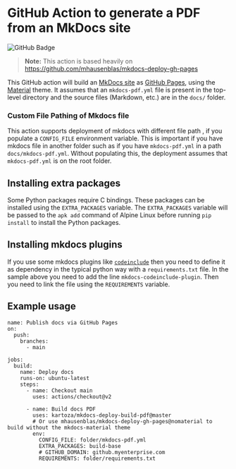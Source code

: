 # GitHub Action to generate a PDF from an MkDocs site

![GitHub Badge](https://github.com/kartoza/mkdocs-deploy-build-pdf/workflows/Build/badge.svg)

> **Note:** This action is based heavily on https://github.com/mhausenblas/mkdocs-deploy-gh-pages

This GitHub action will build an [MkDocs site](https://www.mkdocs.org/) as [GitHub Pages](https://pages.github.com/), using the [Material](https://github.com/squidfunk/mkdocs-material) theme. It assumes that an `mkdocs-pdf.yml` file is present in the top-level directory and the source files (Markdown, etc.) are in the `docs/` folder. 

### Custom File Pathing of Mkdocs file

This action supports deployment of mkdocs with different file path , if you populate a `CONFIG_FILE` environment variable. This is important if you have mkdocs file in another folder such as if you have `mkdocs-pdf.yml` in a path `docs/mkdocs-pdf.yml`. Without populating this, the deployment assumes that `mkdocs-pdf.yml` is on the root folder.

## Installing extra packages

Some Python packages require C bindings. These packages can be installed using the `EXTRA_PACKAGES` variable. The `EXTRA_PACKAGES` variable will be passed to the `apk add` command of Alpine Linux before running `pip install` to install the Python packages.

## Installing mkdocs plugins

If you use some mkdocs plugins like [`codeinclude`](https://github.com/rnorth/mkdocs-codeinclude-plugin) then you need to define it as dependency in the typical python way with a `requirements.txt` file. In the sample above you need to add the line `mkdocs-codeinclude-plugin`. Then you need to link the file using the `REQUIREMENTS` variable.

## Example usage

```shell
name: Publish docs via GitHub Pages
on:
  push:
    branches:
      - main

jobs:
  build:
    name: Deploy docs
    runs-on: ubuntu-latest
    steps:
      - name: Checkout main
        uses: actions/checkout@v2

      - name: Build docs PDF
        uses: kartoza/mkdocs-deploy-build-pdf@master
        # Or use mhausenblas/mkdocs-deploy-gh-pages@nomaterial to build without the mkdocs-material theme
        env:
          CONFIG_FILE: folder/mkdocs-pdf.yml
          EXTRA_PACKAGES: build-base
          # GITHUB_DOMAIN: github.myenterprise.com
          REQUIREMENTS: folder/requirements.txt
```
